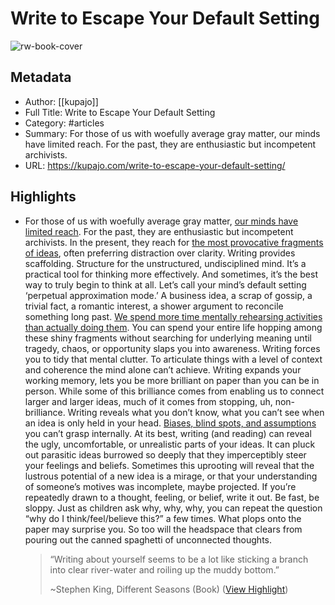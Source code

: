 # Write to Escape Your Default Setting

![rw-book-cover](https://readwise-assets.s3.amazonaws.com/static/images/article2.74d541386bbf.png)

## Metadata
- Author: [[kupajo]]
- Full Title: Write to Escape Your Default Setting
- Category: #articles
- Summary: For those of us with woefully average gray matter, our minds have limited reach. For the past, they are enthusiastic but incompetent archivists.
- URL: https://kupajo.com/write-to-escape-your-default-setting/

## Highlights
- For those of us with woefully average gray matter, [our minds have limited reach](https://kupajo.com/eliminate-noise-in-your-mental-bandwidth/). For the past, they are enthusiastic but incompetent archivists. In the present, they reach for [the most provocative fragments of ideas](https://kupajo.com/beware-of-black-butterflies/), often preferring distraction over clarity.
  Writing provides scaffolding. Structure for the unstructured, undisciplined mind. It’s a practical tool for thinking more effectively. And sometimes, it’s the best way to truly begin to think at all.
  Let’s call your mind’s default setting ‘perpetual approximation mode.’ A business idea, a scrap of gossip, a trivial fact, a romantic interest, a shower argument to reconcile something long past. [We spend more time mentally rehearsing activities than actually doing them](https://kupajo.com/grow-inherently-not-apparently/). You can spend your entire life hopping among these shiny fragments without searching for underlying meaning until tragedy, chaos, or opportunity slaps you into awareness.
  Writing forces you to tidy that mental clutter. To articulate things with a level of context and coherence the mind alone can’t achieve. Writing expands your working memory, lets you be more brilliant on paper than you can be in person.
  While some of this brilliance comes from enabling us to connect larger and larger ideas, much of it comes from stopping, uh, non-brilliance. Writing reveals what you don’t know, what you can’t see when an idea is only held in your head. [Biases, blind spots, and assumptions](https://kupajo.com/fear-and-loneliness-cause-people-to-act-in-self-contradictory-ways/) you can’t grasp internally.
  At its best, writing (and reading) can reveal the ugly, uncomfortable, or unrealistic parts of your ideas. It can pluck out parasitic ideas burrowed so deeply that they imperceptibly steer your feelings and beliefs. Sometimes this uprooting will reveal that the lustrous potential of a new idea is a mirage, or that your understanding of someone’s motives was incomplete, maybe projected.
  If you’re repeatedly drawn to a thought, feeling, or belief, write it out. Be fast, be sloppy. Just as children ask why, why, why, you can repeat the question “why do I think/feel/believe this?” a few times. What plops onto the paper may surprise you. So too will the headspace that clears from pouring out the canned spaghetti of unconnected thoughts.
  > “Writing about yourself seems to be a lot like sticking a branch into clear river-water and roiling up the muddy bottom.”
  > 
  > ~Stephen King, Different Seasons (Book) ([View Highlight](https://read.readwise.io/read/01jz3gy4jgk7stcg02zpznsf0a))

